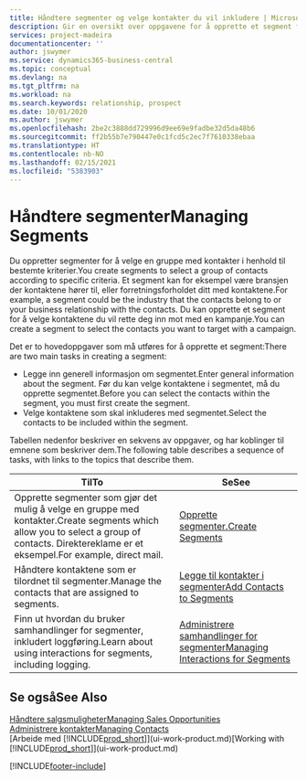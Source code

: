 ```yaml
---
title: Håndtere segmenter og velge kontakter du vil inkludere | Microsoft-dokumentasjon
description: Gir en oversikt over oppgavene for å opprette et segment for å velge en gruppe med kontakter i samsvar med bestemte kriterier, for eksempel kontakter i en bestemt bransje du vil ha som målgruppe.
services: project-madeira
documentationcenter: ''
author: jswymer
ms.service: dynamics365-business-central
ms.topic: conceptual
ms.devlang: na
ms.tgt_pltfrm: na
ms.workload: na
ms.search.keywords: relationship, prospect
ms.date: 10/01/2020
ms.author: jswymer
ms.openlocfilehash: 2be2c3888dd729996d9ee69e9fadbe32d5da48b6
ms.sourcegitcommit: ff2b55b7e790447e0c1fcd5c2ec7f7610338ebaa
ms.translationtype: HT
ms.contentlocale: nb-NO
ms.lasthandoff: 02/15/2021
ms.locfileid: "5383903"
---
```

# <a name="managing-segments"></a><span data-ttu-id="6f11e-103">Håndtere segmenter</span><span class="sxs-lookup"><span data-stu-id="6f11e-103">Managing Segments</span></span>
<span data-ttu-id="6f11e-104">Du oppretter segmenter for å velge en gruppe med kontakter i henhold til bestemte kriterier.</span><span class="sxs-lookup"><span data-stu-id="6f11e-104">You create segments to select a group of contacts according to specific criteria.</span></span> <span data-ttu-id="6f11e-105">Et segment kan for eksempel være bransjen der kontaktene hører til, eller forretningsforholdet ditt med kontaktene.</span><span class="sxs-lookup"><span data-stu-id="6f11e-105">For example, a segment could be the industry that the contacts belong to or your business relationship with the contacts.</span></span> <span data-ttu-id="6f11e-106">Du kan opprette et segment for å velge kontaktene du vil rette deg inn mot med en kampanje.</span><span class="sxs-lookup"><span data-stu-id="6f11e-106">You can create a segment to select the contacts you want to target with a campaign.</span></span>

<span data-ttu-id="6f11e-107">Det er to hovedoppgaver som må utføres for å opprette et segment:</span><span class="sxs-lookup"><span data-stu-id="6f11e-107">There are two main tasks in creating a segment:</span></span>

* <span data-ttu-id="6f11e-108">Legge inn generell informasjon om segmentet.</span><span class="sxs-lookup"><span data-stu-id="6f11e-108">Enter general information about the segment.</span></span> <span data-ttu-id="6f11e-109">Før du kan velge kontaktene i segmentet, må du opprette segmentet.</span><span class="sxs-lookup"><span data-stu-id="6f11e-109">Before you can select the contacts within the segment, you must first create the segment.</span></span>
* <span data-ttu-id="6f11e-110">Velge kontaktene som skal inkluderes med segmentet.</span><span class="sxs-lookup"><span data-stu-id="6f11e-110">Select the contacts to be included within the segment.</span></span>

<span data-ttu-id="6f11e-111">Tabellen nedenfor beskriver en sekvens av oppgaver, og har koblinger til emnene som beskriver dem.</span><span class="sxs-lookup"><span data-stu-id="6f11e-111">The following table describes a sequence of tasks, with links to the topics that describe them.</span></span>

| <span data-ttu-id="6f11e-112">Til</span><span class="sxs-lookup"><span data-stu-id="6f11e-112">To</span></span> | <span data-ttu-id="6f11e-113">Se</span><span class="sxs-lookup"><span data-stu-id="6f11e-113">See</span></span> |
| --- | --- |
| <span data-ttu-id="6f11e-114">Opprette segmenter som gjør det mulig å velge en gruppe med kontakter.</span><span class="sxs-lookup"><span data-stu-id="6f11e-114">Create segments which allow you to select a group of contacts.</span></span> <span data-ttu-id="6f11e-115">Direktereklame er et eksempel.</span><span class="sxs-lookup"><span data-stu-id="6f11e-115">For example, direct mail.</span></span> |[<span data-ttu-id="6f11e-116">Opprette segmenter.</span><span class="sxs-lookup"><span data-stu-id="6f11e-116">Create Segments</span></span>](marketing-how-create-segment.md) |
| <span data-ttu-id="6f11e-117">Håndtere kontaktene som er tilordnet til segmenter.</span><span class="sxs-lookup"><span data-stu-id="6f11e-117">Manage the contacts that are assigned to segments.</span></span> |[<span data-ttu-id="6f11e-118">Legge til kontakter i segmenter</span><span class="sxs-lookup"><span data-stu-id="6f11e-118">Add Contacts to Segments</span></span>](marketing-add-contact-segment.md) |
| <span data-ttu-id="6f11e-119">Finn ut hvordan du bruker samhandlinger for segmenter, inkludert loggføring.</span><span class="sxs-lookup"><span data-stu-id="6f11e-119">Learn about using interactions for segments, including logging.</span></span> |[<span data-ttu-id="6f11e-120">Administrere samhandlinger for segmenter</span><span class="sxs-lookup"><span data-stu-id="6f11e-120">Managing Interactions for Segments</span></span>](marketing-interaction-segments.md) |

## <a name="see-also"></a><span data-ttu-id="6f11e-121">Se også</span><span class="sxs-lookup"><span data-stu-id="6f11e-121">See Also</span></span>
[<span data-ttu-id="6f11e-122">Håndtere salgsmuligheter</span><span class="sxs-lookup"><span data-stu-id="6f11e-122">Managing Sales Opportunities</span></span>](marketing-manage-sales-opportunities.md)  
[<span data-ttu-id="6f11e-123">Administrere kontakter</span><span class="sxs-lookup"><span data-stu-id="6f11e-123">Managing Contacts</span></span>](marketing-contacts.md)  
<span data-ttu-id="6f11e-124">[Arbeide med [!INCLUDE[prod_short](includes/prod_short.md)]](ui-work-product.md)</span><span class="sxs-lookup"><span data-stu-id="6f11e-124">[Working with [!INCLUDE[prod_short](includes/prod_short.md)]](ui-work-product.md)</span></span>


[!INCLUDE[footer-include](includes/footer-banner.md)]
